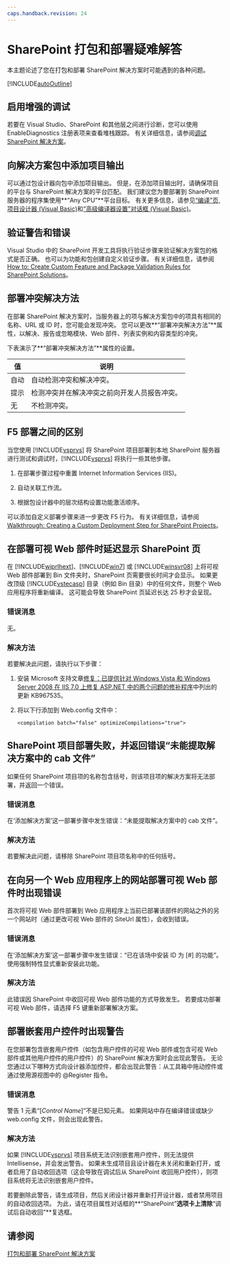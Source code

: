 ```yaml
---
caps.handback.revision: 24
---
```

# SharePoint 打包和部署疑难解答
  本主题论述了您在打包和部署 SharePoint 解决方案时可能遇到的各种问题。  
  
 [!INCLUDE[autoOutline](../Token/autoOutline_md.md)]  
  
## 启用增强的调试  
 若要在 Visual Studio、SharePoint 和其他层之间进行诊断，您可以使用 EnableDiagnostics 注册表项来查看堆栈跟踪。  有关详细信息，请参阅[调试 SharePoint 解决方案](../sharepoint/debugging-sharepoint-solutions.md)。  
  
## 向解决方案包中添加项目输出  
 可以通过包设计器向包中添加项目输出。  但是，在添加项目输出时，请确保项目的平台与 SharePoint 解决方案的平台匹配。  我们建议您为要部署到 SharePoint 服务器的程序集使用**“Any CPU”**平台目标。  有关更多信息，请参见[“编译”页, 项目设计器 &#40;Visual Basic&#41;](../ide/reference/compile-page-project-designer-visual-basic.md)和[“高级编译器设置”对话框 &#40;Visual Basic&#41;](../ide/reference/advanced-compiler-settings-dialog-box-visual-basic.md)。  
  
## 验证警告和错误  
 Visual Studio 中的 SharePoint 开发工具将执行验证步骤来验证解决方案包的格式是否正确。  也可以为功能和包创建自定义验证步骤。  有关详细信息，请参阅[How to: Create Custom Feature and Package Validation Rules for SharePoint Solutions](../sharepoint/how-to-create-custom-feature-and-package-validation-rules-for-sharepoint-solutions.md)。  
  
## 部署冲突解决方法  
 在部署 SharePoint 解决方案时，当服务器上的项与解决方案包中的项具有相同的名称、URL 或 ID 时，您可能会发现冲突。  您可以更改**“部署冲突解决方法”**属性，以解决、报告或忽略模块、Web 部件、列表实例和内容类型的冲突。  
  
 下表演示了**“部署冲突解决方法”**属性的设置。  
  
|值|说明|  
|-------|--------|  
|自动|自动检测冲突和解决冲突。|  
|提示|检测冲突并在解决冲突之前向开发人员报告冲突。|  
|无|不检测冲突。|  
  
## F5 部署之间的区别  
 当您使用 [!INCLUDE[vsprvs](../sharepoint/includes/vsprvs-md.md)] 将 SharePoint 项目部署到本地 SharePoint 服务器进行测试和调试时，[!INCLUDE[vsprvs](../sharepoint/includes/vsprvs-md.md)] 将执行一些其他步骤。  
  
1.  在部署步骤过程中重置 Internet Information Services \(IIS\)。  
  
2.  自动关联工作流。  
  
3.  根据包设计器中的层次结构设置功能激活顺序。  
  
 可以添加自定义部署步骤来进一步更改 F5 行为。  有关详细信息，请参阅[Walkthrough: Creating a Custom Deployment Step for SharePoint Projects](../sharepoint/walkthrough-creating-a-custom-deployment-step-for-sharepoint-projects.md)。  
  
## 在部署可视 Web 部件时延迟显示 SharePoint 页  
 在 [!INCLUDE[wiprlhext](../sharepoint/includes/wiprlhext-md.md)]、[!INCLUDE[win7](../sharepoint/includes/win7-md.md)] 或 [!INCLUDE[winsvr08](../sharepoint/includes/winsvr08-md.md)] 上将可视 Web 部件部署到 Bin 文件夹时，SharePoint 页需要很长时间才会显示。  如果更改顶级 [!INCLUDE[vstecasp](../sharepoint/includes/vstecasp-md.md)] 目录（例如 Bin 目录）中的任何文件，则整个 Web 应用程序将重新编译。  这可能会导致 SharePoint 页延迟长达 25 秒才会呈现。  
  
### 错误消息  
 无。  
  
### 解决方法  
 若要解决此问题，请执行以下步骤：  
  
1.  安装 Microsoft 支持文章[修复：已提供针对 Windows Vista 和 Windows Server 2008 在 IIS 7.0 上修复 ASP.NET 中的两个问题的修补程序](http://go.microsoft.com/fwlink/?LinkId=179055)中列出的更新 KB967535。  
  
2.  将以下行添加到 Web.config 文件中：  
  
    ```  
    <compilation batch="false" optimizeCompilations="true">  
    ```  
  
## SharePoint 项目部署失败，并返回错误“未能提取解决方案中的 cab 文件”  
 如果任何 SharePoint 项目项的名称包含括号，则该项目项的解决方案将无法部署，并返回一个错误。  
  
### 错误消息  
 在‘添加解决方案’这一部署步骤中发生错误：“未能提取解决方案中的 cab 文件”。  
  
### 解决方法  
 若要解决此问题，请移除 SharePoint 项目项名称中的任何括号。  
  
## 在向另一个 Web 应用程序上的网站部署可视 Web 部件时出现错误  
 首次将可视 Web 部件部署到 Web 应用程序上当前已部署该部件的网站之外的另一个网站时（通过更改可视 Web 部件的 SiteUrl 属性），会收到错误。  
  
### 错误消息  
 在‘添加解决方案’这一部署步骤中发生错误：“已在该场中安装 ID 为 \[\#\] 的功能”。  使用强制特性显式重新安装此功能。  
  
### 解决方法  
 此错误因 SharePoint 中收回可视 Web 部件功能的方式导致发生。  若要成功部署可视 Web 部件，请选择 F5 键重新部署解决方案。  
  
## 部署嵌套用户控件时出现警告  
 在您部署包含嵌套用户控件（如包含用户控件的可视 Web 部件或包含可视 Web 部件或其他用户控件的用户控件）的 SharePoint 解决方案时会出现此警告。  无论您通过以下哪种方式向设计器添加控件，都会出现此警告：从工具箱中拖动控件或通过使用源视图中的 @Register 指令。  
  
### 错误消息  
 警告 1 元素“\[*Control Name*\]”不是已知元素。  如果网站中存在编译错误或缺少 web.config 文件，则会出现此警告。  
  
### 解决方法  
 如果 [!INCLUDE[vsprvs](../sharepoint/includes/vsprvs-md.md)] 项目系统无法识别嵌套用户控件，则无法提供 Intellisense，并会发出警告。  如果未生成项目且设计器在未关闭和重新打开，或者启用了自动收回选项（这会导致在调试后从 SharePoint 收回用户控件），则项目系统将无法识别嵌套用户控件。  
  
 若要删除此警告，请生成项目，然后关闭设计器并重新打开设计器，或者禁用项目的自动收回选项。  为此，请在项目属性对话框的**“SharePoint”**选项卡上清除**“调试后自动收回”**复选框。  
  
## 请参阅  
 [打包和部署 SharePoint 解决方案](../sharepoint/packaging-and-deploying-sharepoint-solutions.md)  
  
  